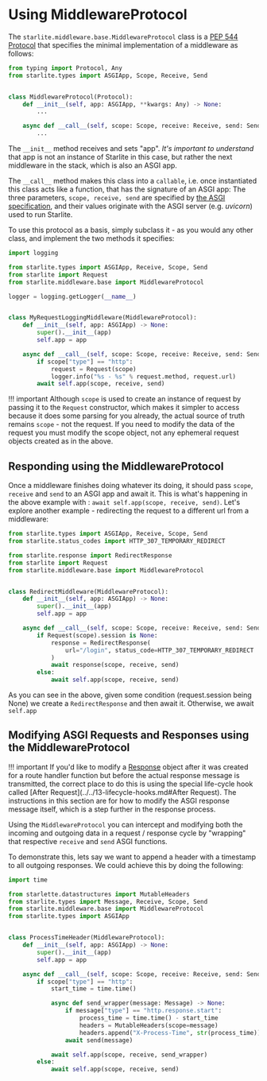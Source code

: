 # Using MiddlewareProtocol

The `starlite.middleware.base.MiddlewareProtocol` class is a [PEP 544 Protocol](https://peps.python.org/pep-0544/) that
specifies the minimal implementation of a middleware as follows:

```python
from typing import Protocol, Any
from starlite.types import ASGIApp, Scope, Receive, Send


class MiddlewareProtocol(Protocol):
    def __init__(self, app: ASGIApp, **kwargs: Any) -> None:
        ...

    async def __call__(self, scope: Scope, receive: Receive, send: Send) -> None:
        ...
```

The `__init__` method receives and sets "app". _It's important to understand_ that app is not an instance of Starlite in
this case, but rather the next middleware in the stack, which is also an ASGI app.

The `__call__` method makes this class into a `callable`, i.e. once instantiated this class acts like a function, that
has the signature of an ASGI app: The three parameters, `scope, receive, send` are specified
by [the ASGI specification](https://asgi.readthedocs.io/en/latest/index.html), and their values originate with the ASGI
server (e.g. _uvicorn_) used to run Starlite.

To use this protocol as a basis, simply subclass it - as you would any other class, and implement the two methods it
specifies:

```python
import logging

from starlite.types import ASGIApp, Receive, Scope, Send
from starlite import Request
from starlite.middleware.base import MiddlewareProtocol

logger = logging.getLogger(__name__)


class MyRequestLoggingMiddleware(MiddlewareProtocol):
    def __init__(self, app: ASGIApp) -> None:
        super().__init__(app)
        self.app = app

    async def __call__(self, scope: Scope, receive: Receive, send: Send) -> None:
        if scope["type"] == "http":
            request = Request(scope)
            logger.info("%s - %s" % request.method, request.url)
        await self.app(scope, receive, send)
```

!!! important
    Although `scope` is used to create an instance of request by passing it to the `Request` constructor, which makes it
    simpler to access because it does some parsing for you already, the actual source of truth remains `scope` - not the
    request. If you need to modify the data of the request you must modify the scope object, not any ephemeral request
    objects created as in the above.

## Responding using the MiddlewareProtocol

Once a middleware finishes doing whatever its doing, it should pass `scope`, `receive` and `send` to an ASGI app and
await it. This is what's happening in the above example with : `await self.app(scope, receive, send)`. Let's explore
another example - redirecting the request to a different url from a middleware:

```python
from starlite.types import ASGIApp, Receive, Scope, Send
from starlite.status_codes import HTTP_307_TEMPORARY_REDIRECT

from starlite.response import RedirectResponse
from starlite import Request
from starlite.middleware.base import MiddlewareProtocol


class RedirectMiddleware(MiddlewareProtocol):
    def __init__(self, app: ASGIApp) -> None:
        super().__init__(app)
        self.app = app

    async def __call__(self, scope: Scope, receive: Receive, send: Send) -> None:
        if Request(scope).session is None:
            response = RedirectResponse(
                url="/login", status_code=HTTP_307_TEMPORARY_REDIRECT
            )
            await response(scope, receive, send)
        else:
            await self.app(scope, receive, send)
```

As you can see in the above, given some condition (request.session being None) we create a `RedirectResponse` and then
await it. Otherwise, we await `self.app`

## Modifying ASGI Requests and Responses using the MiddlewareProtocol

!!! important
    If you'd like to modify a [Response](../../5-responses/0-responses-intro.md) object after it was created for a route
    handler function but before the actual response message is transmitted, the correct place to do this is using the
    special life-cycle hook called [After Request](../../13-lifecycle-hooks.md#After Request). The instructions in this
    section are for how to modify the ASGI response message itself, which is a step further in the response process.

Using the `MiddlewareProtocol` you can intercept and modifying both the incoming and outgoing data in a request /
response cycle by "wrapping" that respective `receive` and `send` ASGI functions.

To demonstrate this, lets say we want to append a header with a timestamp to all outgoing responses. We could achieve
this by doing the following:

```python
import time

from starlette.datastructures import MutableHeaders
from starlite.types import Message, Receive, Scope, Send
from starlite.middleware.base import MiddlewareProtocol
from starlite.types import ASGIApp


class ProcessTimeHeader(MiddlewareProtocol):
    def __init__(self, app: ASGIApp) -> None:
        super().__init__(app)
        self.app = app

    async def __call__(self, scope: Scope, receive: Receive, send: Send) -> None:
        if scope["type"] == "http":
            start_time = time.time()

            async def send_wrapper(message: Message) -> None:
                if message["type"] == "http.response.start":
                    process_time = time.time() - start_time
                    headers = MutableHeaders(scope=message)
                    headers.append("X-Process-Time", str(process_time))
                await send(message)

            await self.app(scope, receive, send_wrapper)
        else:
            await self.app(scope, receive, send)
```
